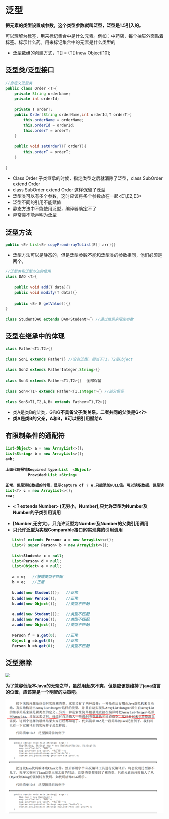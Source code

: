 # 泛型

**把元素的类型设置成参数，这个类型参数就叫泛型，泛型是1.5引入的。**

可以理解为标签，用来标记集合中是什么元素。例如：中药店，每个抽屉外面贴着标签。标示什么药。用来标记集合中的元素是什么类型的

- 泛型数组的创建方式，T[] = (T[])new Object[10];

## 泛型类/泛型接口

```java
//自定义泛型类
public class Order <T>{
    private String orderName;
    private int orderId;

    private T orderT;
    public Order(String orderName,int orderId,T orderT){
        this.orderName = orderName;
        this.orderId = orderId;
        this.orderT = orderT;
    }

    public void setOrderT(T orderT){
        this.orderT = orderT;
    }
    
}
```

- Class Order <T> 子类继承的时候，指定类型之后就消除了泛型，class SubOrder extend Order<Integer>
- class SubOrder extend Order<T> 这样保留了泛型
- 泛型类可以有多个参数，这时应该将多个参数放在一起<E1,E2,E3>
- 泛型不同的引用不能赋值
- 静态方法中不能使用泛型，编译器确定不了
- 异常类不能声明为泛型


## 泛型方法

```java
public <E> List<E> copyFromArrayToList(E[] arr){}
```

- 泛型方法可以是静态的，但是泛型参数不能和泛型类的参数相同，他们必须是两个，

```java
//泛型类和泛型方法的使用
class DAO <T>{
    
    public void add(T data){}
    public void modify(T data){}
    
    public <E> E getValue(){}
}

class StudentDAO extends DAO<Student>{} //通过继承来限定参数
```

## 泛型在继承中的体现


```java
class Father<T1,T2>{}

class Son1 extends Father{} //没有泛型，相当于T1，T2是Object

class Son2 extends FatherInteger,String>{}

class Son3 extends Father<T1,T2>{}  全部保留

class Son4<T1> extends Father<T1,Integer>{} //部分保留

class Son5<T1,T2,A,B> extends Father<T1,T2>{}
```

- 类A是类B的父类，G<A>和G<B>不具备父子类关系。二者共同的父类是G<?>
- 类A是类B的父亲，A<G>和B<G>，B可以把引用赋给A



## 有限制条件的通配符


```java
List<Object> a = new ArrayList<>();
List<String> b = new ArrayList<>();
a=b;   

上面代码报错Required type:List  <Object>
          Provided:List <String>

正常，但是添加数据的时候，显示capture of ? e,只能添加NULL值。可以读取数据，但是读取数据都是Object类型
List<?> c = new ArrayList<>();
c=a;
```

- <？extends Number> (无穷小，Number],只允许泛型为Number及Number的子类引用调用

- <? super Number>[Number,无穷大)，只允许泛型为Number及Number的父类引用调用

- <? extends Comparable>只允许泛型为实现Comparable接口的实现类的引用调用



```java
   List<? extends Person> a = new ArrayList<>();
   List<? super Person> b = new ArrayList<>();

   List<Student> c = null;
   List<Person> d = null;
   List<Object> e = null;

   a = e;   //报错类型不匹配
   b = e;   //正常

   b.add(new Student());   //正常
   b.add(new Person());    //正常
   b.add(new Object());    //类型不匹配

   a.add(new Student());   //类型不匹配
   a.add(new Person());    //类型不匹配
   a.add(new Object());    //类型不匹配

   Person f = a.get(0);    //正常
   Object g =b.get(0);     //正常
   Person h =b.get(0);     //类型不匹配
```



## 泛型擦除

<img src="resources/Java和C#比较.png" style="zoom:80%;" />

为了兼容低版本Java的无奈之举，虽然用起来不爽，但是应该是维持了java语言的位置，应该算是一个明智的决策吧。

<img src="resources/泛型实现的两种方式.PNG" style="zoom:80%;" />


